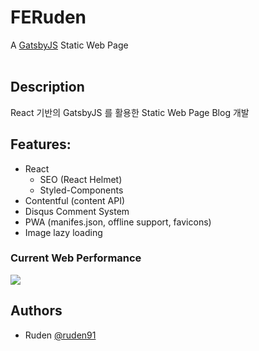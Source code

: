 # FERuden

A [GatsbyJS](https://www.gatsbyjs.org/) Static Web Page <br /><br />

## Description

React 기반의 GatsbyJS 를 활용한 Static Web Page Blog 개발

## Features:

* React
  * SEO (React Helmet)
  * Styled-Components
* Contentful (content API)
* Disqus Comment System
* PWA (manifes.json, offline support, favicons)
* Image lazy loading

### Current Web Performance

![](https://images.ctfassets.net/hu4faubeotg0/2Dak9gyAWcK8SCM8qc26mw/55fd844404f1a6ba6c55a5011662eed8/_______________________________2018-06-06______________2.46.52.png)

## Authors

* Ruden [@ruden91](https://github.com/ruden91)
